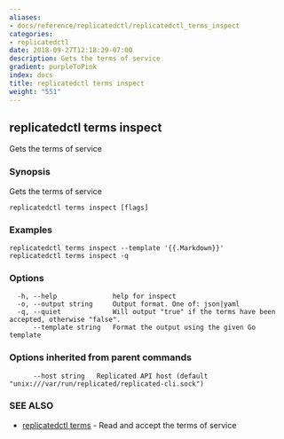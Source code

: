 ```yaml
---
aliases:
- docs/reference/replicatedctl/replicatedctl_terms_inspect
categories:
- replicatedctl
date: 2018-09-27T12:18:29-07:00
description: Gets the terms of service
gradient: purpleToPink
index: docs
title: replicatedctl terms inspect
weight: "551"
---
```


## replicatedctl terms inspect

Gets the terms of service

### Synopsis

Gets the terms of service

```
replicatedctl terms inspect [flags]
```

### Examples

```
replicatedctl terms inspect --template '{{.Markdown}}'
replicatedctl terms inspect -q
```

### Options

```
  -h, --help              help for inspect
  -o, --output string     Output format. One of: json|yaml
  -q, --quiet             Will output "true" if the terms have been accepted, otherwise "false".
      --template string   Format the output using the given Go template
```

### Options inherited from parent commands

```
      --host string   Replicated API host (default "unix:///var/run/replicated/replicated-cli.sock")
```

### SEE ALSO

* [replicatedctl terms](/api/replicatedctl/replicatedctl_terms/)	 - Read and accept the terms of service

